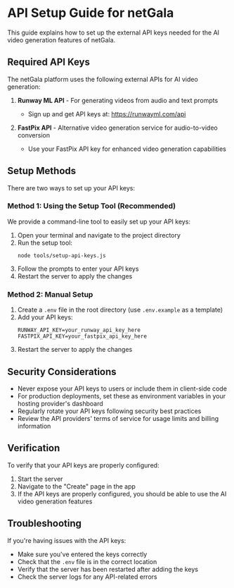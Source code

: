 # API Setup Guide for netGala

This guide explains how to set up the external API keys needed for the AI video generation features of netGala.

## Required API Keys

The netGala platform uses the following external APIs for AI video generation:

1. **Runway ML API** - For generating videos from audio and text prompts
   - Sign up and get API keys at: https://runwayml.com/api

2. **FastPix API** - Alternative video generation service for audio-to-video conversion
   - Use your FastPix API key for enhanced video generation capabilities

## Setup Methods

There are two ways to set up your API keys:

### Method 1: Using the Setup Tool (Recommended)

We provide a command-line tool to easily set up your API keys:

1. Open your terminal and navigate to the project directory
2. Run the setup tool:
   ```
   node tools/setup-api-keys.js
   ```
3. Follow the prompts to enter your API keys
4. Restart the server to apply the changes

### Method 2: Manual Setup

1. Create a `.env` file in the root directory (use `.env.example` as a template)
2. Add your API keys:
   ```
   RUNWAY_API_KEY=your_runway_api_key_here
   FASTPIX_API_KEY=your_fastpix_api_key_here
   ```
3. Restart the server to apply the changes

## Security Considerations

- Never expose your API keys to users or include them in client-side code
- For production deployments, set these as environment variables in your hosting provider's dashboard
- Regularly rotate your API keys following security best practices
- Review the API providers' terms of service for usage limits and billing information

## Verification

To verify that your API keys are properly configured:

1. Start the server
2. Navigate to the "Create" page in the app
3. If the API keys are properly configured, you should be able to use the AI video generation features

## Troubleshooting

If you're having issues with the API keys:

- Make sure you've entered the keys correctly
- Check that the `.env` file is in the correct location
- Verify that the server has been restarted after adding the keys
- Check the server logs for any API-related errors